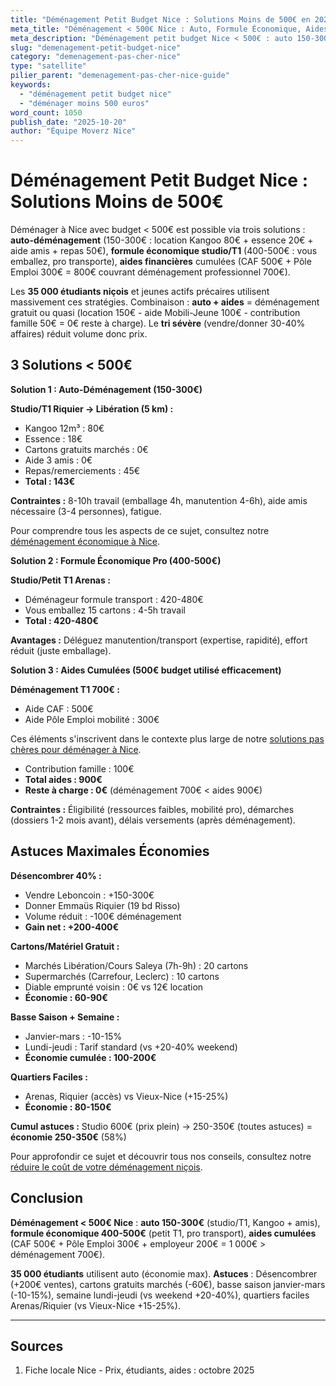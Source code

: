 ```yaml
---
title: "Déménagement Petit Budget Nice : Solutions Moins de 500€ en 2025"
meta_title: "Déménagement < 500€ Nice : Auto, Formule Économique, Aides"
meta_description: "Déménagement petit budget Nice < 500€ : auto 150-300€ (studio/T1), formule économique 400-600€, aides CAF/Pôle Emploi. 35K étudiants. Guide."
slug: "demenagement-petit-budget-nice"
category: "demenagement-pas-cher-nice"
type: "satellite"
pilier_parent: "demenagement-pas-cher-nice-guide"
keywords:
  - "déménagement petit budget nice"
  - "déménager moins 500 euros"
word_count: 1050
publish_date: "2025-10-20"
author: "Équipe Moverz Nice"
---
```


# Déménagement Petit Budget Nice : Solutions Moins de 500€

Déménager à Nice avec budget < 500€ est possible via trois solutions : **auto-déménagement** (150-300€ : location Kangoo 80€ + essence 20€ + aide amis + repas 50€), **formule économique studio/T1** (400-500€ : vous emballez, pro transporte), **aides financières** cumulées (CAF 500€ + Pôle Emploi 300€ = 800€ couvrant déménagement professionnel 700€).

Les **35 000 étudiants niçois** et jeunes actifs précaires utilisent massivement ces stratégies. Combinaison : **auto + aides** = déménagement gratuit ou quasi (location 150€ - aide Mobili-Jeune 100€ - contribution famille 50€ = 0€ reste à charge). Le **tri sévère** (vendre/donner 30-40% affaires) réduit volume donc prix.

## 3 Solutions < 500€

**Solution 1 : Auto-Déménagement (150-300€)**

**Studio/T1 Riquier → Libération (5 km) :**
- Kangoo 12m³ : 80€
- Essence : 18€
- Cartons gratuits marchés : 0€
- Aide 3 amis : 0€
- Repas/remerciements : 45€
- **Total : 143€**

**Contraintes :** 8-10h travail (emballage 4h, manutention 4-6h), aide amis nécessaire (3-4 personnes), fatigue.

Pour comprendre tous les aspects de ce sujet, consultez notre [déménagement économique à Nice](/blog/demenagement-pas-cher/demenagement-pas-cher-nice-guide).


**Solution 2 : Formule Économique Pro (400-500€)**

**Studio/Petit T1 Arenas :**
- Déménageur formule transport : 420-480€
- Vous emballez 15 cartons : 4-5h travail
- **Total : 420-480€**

**Avantages :** Déléguez manutention/transport (expertise, rapidité), effort réduit (juste emballage).

**Solution 3 : Aides Cumulées (500€ budget utilisé efficacement)**

**Déménagement T1 700€ :**
- Aide CAF : 500€
- Aide Pôle Emploi mobilité : 300€

Ces éléments s'inscrivent dans le contexte plus large de notre [solutions pas chères pour déménager à Nice](/blog/demenagement-pas-cher/demenagement-pas-cher-nice-guide).

- Contribution famille : 100€
- **Total aides : 900€**
- **Reste à charge : 0€** (déménagement 700€ < aides 900€)

**Contraintes :** Éligibilité (ressources faibles, mobilité pro), démarches (dossiers 1-2 mois avant), délais versements (après déménagement).

## Astuces Maximales Économies

**Désencombrer 40% :**
- Vendre Leboncoin : +150-300€
- Donner Emmaüs Riquier (19 bd Risso)
- Volume réduit : -100€ déménagement
- **Gain net : +200-400€**

**Cartons/Matériel Gratuit :**
- Marchés Libération/Cours Saleya (7h-9h) : 20 cartons
- Supermarchés (Carrefour, Leclerc) : 10 cartons
- Diable emprunté voisin : 0€ vs 12€ location
- **Économie : 60-90€**

**Basse Saison + Semaine :**
- Janvier-mars : -10-15%
- Lundi-jeudi : Tarif standard (vs +20-40% weekend)
- **Économie cumulée : 100-200€**

**Quartiers Faciles :**
- Arenas, Riquier (accès) vs Vieux-Nice (+15-25%)
- **Économie : 80-150€**

**Cumul astuces :** Studio 600€ (prix plein) → 250-350€ (toutes astuces) = **économie 250-350€** (58%)


Pour approfondir ce sujet et découvrir tous nos conseils, consultez notre [réduire le coût de votre déménagement niçois](/blog/demenagement-pas-cher/demenagement-pas-cher-nice-guide).

## Conclusion

**Déménagement < 500€ Nice** : **auto 150-300€** (studio/T1, Kangoo + amis), **formule économique 400-500€** (petit T1, pro transport), **aides cumulées** (CAF 500€ + Pôle Emploi 300€ + employeur 200€ = 1 000€ > déménagement 700€).

**35 000 étudiants** utilisent auto (économie max). **Astuces** : Désencombrer (+200€ ventes), cartons gratuits marchés (-60€), basse saison janvier-mars (-10-15%), semaine lundi-jeudi (vs weekend +20-40%), quartiers faciles Arenas/Riquier (vs Vieux-Nice +15-25%).

---

## Sources

1. Fiche locale Nice - Prix, étudiants, aides : octobre 2025


